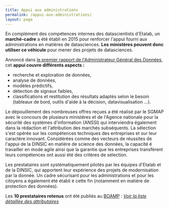 ```yaml
---
title: Appui aux administrations
permalink: /appui-aux-administrations/
layout: page
---
```

En complément des compétences internes des datascientists d'Etalab, un **marché-cadre** a été établi en 2015 pour renforcer l'appui fourni aux administrations en matières de datasciences. **Les ministères peuvent donc utiliser ce véhicule** pour mener des projets de datasciences.

Annoncé dans [le premier rapport de l'Administrateur Général des Données](http://www.modernisation.gouv.fr/sites/default/files/rapport_agd_decembre2015.pdf), cet **appui couvre différents aspects :**

* recherche et exploration de données,
* analyse de données,
* modèles prédictifs,
* détection de signaux faibles,
* classifications et restitution des résultats adaptés selon le besoin (tableaux de bord, outils d'aide à la décision, datavisualisation &#8230;).

Le dépouillement des nombreuses offres reçues a été réalisé par le SGMAP avec le concours de plusieurs ministères et de l'Agence nationale pour la sécurité des systèmes d'information (ANSSI) qui interviendra également dans la rédaction et l'attribution des marchés subséquents. La sélection s'est opérée sur les compétences techniques des entreprises et sur leur caractère innovant. Considérées comme des vecteurs de réussites de l'appui de la DINSIC en matière de science des données, la capacité é travailler en mode agile ainsi que la garantie que les entreprises transfèrent leurs compétences ont aussi été des critères de sélection.

Les prestataires sont systématiquement pilotés par les équipes d'Etalab et de la DINSIC, qui apportent leur expérience des projets de modernisation par la donnée. Un cadre sécurisant pour les administrations et pour les citoyens a également été établi é cette fin (notamment en matière de protection des données).

Les **10 prestataires retenus** ont été publiés au [BOAMP](http://www.boamp.fr/avis/detail/16-62538/0) : [_Voir la liste détaillée des attributaires_](http://www.boamp.fr/avis/detail/16-62538/0)
